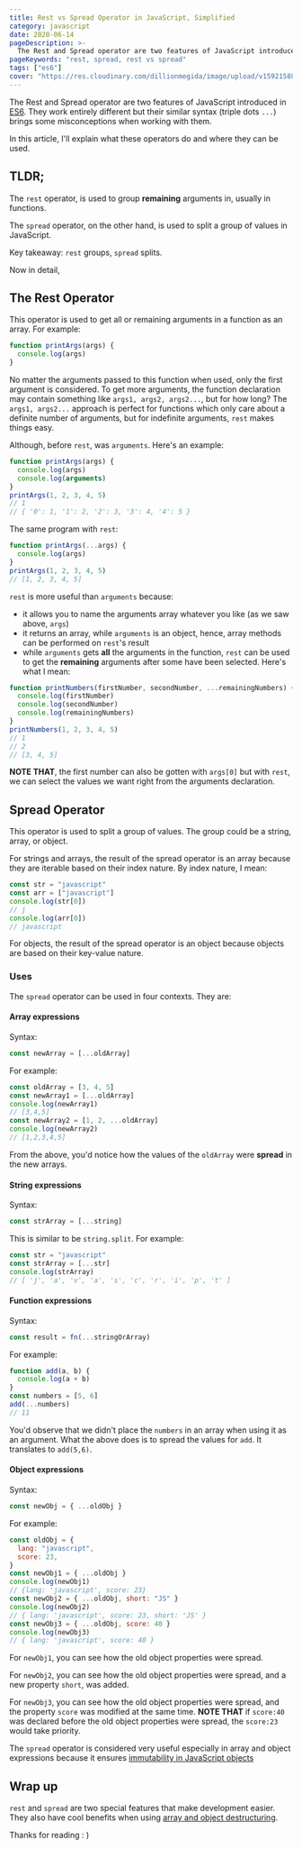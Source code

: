 ```yaml
---
title: Rest vs Spread Operator in JavaScript, Simplified
category: javascript
date: 2020-06-14
pageDescription: >-
  The Rest and Spread operator are two features of JavaScript introduced in ES6 which makes development easier with JavaScript. Learn their differences in this article.
pageKeywords: "rest, spread, rest vs spread"
tags: ["es6"]
cover: "https://res.cloudinary.com/dillionmegida/image/upload/v1592158803/images/thewebfor5/rest_and_spread_xmwdsn.png"
---
```


The Rest and Spread operator are two features of JavaScript introduced in [ES6](http://es6-features.org/). They work entirely different but their similar syntax (triple dots `...`) brings some misconceptions when working with them.

In this article, I'll explain what these operators do and where they can be used.

## TLDR;

The `rest` operator, is used to group **remaining** arguments in, usually in functions.

The `spread` operator, on the other hand, is used to split a group of values in JavaScript.

Key takeaway: `rest` groups, `spread` splits.

Now in detail,

## The Rest Operator

This operator is used to get all or remaining arguments in a function as an array. For example:

```js
function printArgs(args) {
  console.log(args)
}
```

No matter the arguments passed to this function when used, only the first argument is considered. To get more arguments, the function declaration may contain something like `args1, args2, args2...`, but for how long? The `args1, args2...` approach is perfect for functions which only care about a definite number of arguments, but for indefinite arguments, `rest` makes things easy.

Although, before `rest`, was `arguments`. Here's an example:

```js
function printArgs(args) {
  console.log(args)
  console.log(arguments)
}
printArgs(1, 2, 3, 4, 5)
// 1
// { '0': 1, '1': 2, '2': 3, '3': 4, '4': 5 }
```

The same program with `rest`:

```js
function printArgs(...args) {
  console.log(args)
}
printArgs(1, 2, 3, 4, 5)
// [1, 2, 3, 4, 5]
```

`rest` is more useful than `arguments` because:

- it allows you to name the arguments array whatever you like (as we saw above, `args`)
- it returns an array, while `arguments` is an object, hence, array methods can be performed on `rest`'s result
- while `arguments` gets **all** the arguments in the function, `rest` can be used to get the **remaining** arguments after some have been selected. Here's what I mean:

```js
function printNumbers(firstNumber, secondNumber, ...remainingNumbers) {
  console.log(firstNumber)
  console.log(secondNumber)
  console.log(remainingNumbers)
}
printNumbers(1, 2, 3, 4, 5)
// 1
// 2
// [3, 4, 5]
```

**NOTE THAT**, the first number can also be gotten with `args[0]` but with `rest`, we can select the values we want right from the arguments declaration.

## Spread Operator

This operator is used to split a group of values. The group could be a string, array, or object.

For strings and arrays, the result of the spread operator is an array because they are iterable based on their index nature. By index nature, I mean:

```js
const str = "javascript"
const arr = ["javascript"]
console.log(str[0])
// j
console.log(arr[0])
// javascript
```

For objects, the result of the spread operator is an object because objects are based on their key-value nature.

### Uses

The `spread` operator can be used in four contexts. They are:

#### Array expressions

Syntax:

```js
const newArray = [...oldArray]
```

For example:

```js
const oldArray = [3, 4, 5]
const newArray1 = [...oldArray]
console.log(newArray1)
// [3,4,5]
const newArray2 = [1, 2, ...oldArray]
console.log(newArray2)
// [1,2,3,4,5]
```

From the above, you'd notice how the values of the `oldArray` were **spread** in the new arrays.

#### String expressions

Syntax:

```js
const strArray = [...string]
```

This is similar to be `string.split`. For example:

```js
const str = "javascript"
const strArray = [...str]
console.log(strArray)
// [ 'j', 'a', 'v', 'a', 's', 'c', 'r', 'i', 'p', 't' ]
```

#### Function expressions

Syntax:

```js
const result = fn(...stringOrArray)
```

For example:

```js
function add(a, b) {
  console.log(a + b)
}
const numbers = [5, 6]
add(...numbers)
// 11
```

You'd observe that we didn't place the `numbers` in an array when using it as an argument. What the above does is to spread the values for `add`. It translates to `add(5,6)`.

#### Object expressions

Syntax:

```js
const newObj = { ...oldObj }
```

For example:

```js
const oldObj = {
  lang: "javascript",
  score: 23,
}
const newObj1 = { ...oldObj }
console.log(newObj1)
// {lang: 'javascript', score: 23}
const newObj2 = { ...oldObj, short: "JS" }
console.log(newObj2)
// { lang: 'javascript', score: 23, short: 'JS' }
const newObj3 = { ...oldObj, score: 40 }
console.log(newObj3)
// { lang: 'javascript', score: 40 }
```

For `newObj1`, you can see how the old object properties were spread.

For `newObj2`, you can see how the old object properties were spread, and a new property `short`, was added.

For `newObj3`, you can see how the old object properties were spread, and the property `score` was modified at the same time. **NOTE THAT** if `score:40` was declared before the old object properties were spread, the `score:23` would take priority.

The `spread` operator is considered very useful especially in array and object expressions because it ensures [immutability in JavaScript objects](https://dillionmegida.com/p/mutability-vs-immutability-in-javascript/)

## Wrap up

`rest` and `spread` are two special features that make development easier. They also have cool benefits when using [array and object destructuring](https://developer.mozilla.org/en/docs/Web/JavaScript/Reference/Operators/Destructuring_assignment).

Thanks for reading : )
